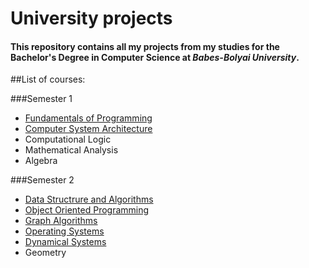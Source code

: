 # University projects

#### This repository contains all my projects from my studies for the Bachelor's Degree in Computer Science at *Babes-Bolyai University*.

##List of courses:

###Semester 1
- [Fundamentals of Programming](https://github.com/Andrei-Fabian-Pop/University/tree/main/Semester%201/Fundamentals%20Of%20Programming)
- [Computer System Architecture](https://github.com/Andrei-Fabian-Pop/University/tree/main/Semester%201/NASM)
- Computational Logic
- Mathematical Analysis
- Algebra

###Semester 2
- [Data Structrure and Algorithms](https://github.com/Andrei-Fabian-Pop/University/tree/main/Semester%202/Data%20Structures%20and%20Algorithms)
- [Object Oriented Programming](https://github.com/Andrei-Fabian-Pop/University/tree/main/Semester%202/Object%20Oriented%20Programming)
- [Graph Algorithms](https://github.com/Andrei-Fabian-Pop/University/tree/main/Semester%202/Graph%20Algorithms)
- [Operating Systems](https://github.com/Andrei-Fabian-Pop/University/tree/main/Semester%202/Operating%20Systems)
- [Dynamical Systems](https://github.com/Andrei-Fabian-Pop/University/tree/main/Semester%202/Dynamical%20Systems)
- Geometry
